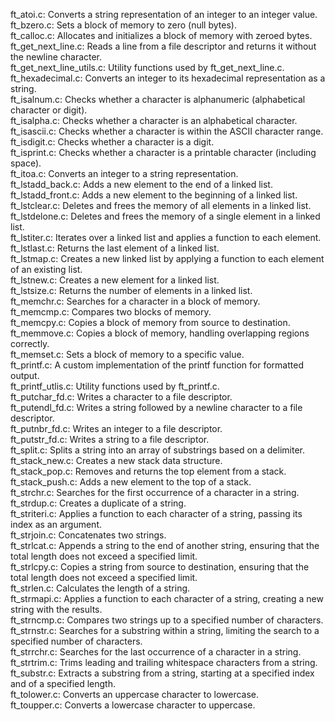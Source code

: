 ft_atoi.c: Converts a string representation of an integer to an integer value.<br>
ft_bzero.c: Sets a block of memory to zero (null bytes).<br>
ft_calloc.c: Allocates and initializes a block of memory with zeroed bytes.<br>
ft_get_next_line.c: Reads a line from a file descriptor and returns it without the newline character.<br>
ft_get_next_line_utils.c: Utility functions used by ft_get_next_line.c.<br>
ft_hexadecimal.c: Converts an integer to its hexadecimal representation as a string.<br>
ft_isalnum.c: Checks whether a character is alphanumeric (alphabetical character or digit).<br>
ft_isalpha.c: Checks whether a character is an alphabetical character.<br>
ft_isascii.c: Checks whether a character is within the ASCII character range.<br>
ft_isdigit.c: Checks whether a character is a digit.<br>
ft_isprint.c: Checks whether a character is a printable character (including space).<br>
ft_itoa.c: Converts an integer to a string representation.<br>
ft_lstadd_back.c: Adds a new element to the end of a linked list.<br>
ft_lstadd_front.c: Adds a new element to the beginning of a linked list.<br>
ft_lstclear.c: Deletes and frees the memory of all elements in a linked list.<br>
ft_lstdelone.c: Deletes and frees the memory of a single element in a linked list.<br>
ft_lstiter.c: Iterates over a linked list and applies a function to each element.<br>
ft_lstlast.c: Returns the last element of a linked list.<br>
ft_lstmap.c: Creates a new linked list by applying a function to each element of an existing list.<br>
ft_lstnew.c: Creates a new element for a linked list.<br>
ft_lstsize.c: Returns the number of elements in a linked list.<br>
ft_memchr.c: Searches for a character in a block of memory.<br>
ft_memcmp.c: Compares two blocks of memory.<br>
ft_memcpy.c: Copies a block of memory from source to destination.<br>
ft_memmove.c: Copies a block of memory, handling overlapping regions correctly.<br>
ft_memset.c: Sets a block of memory to a specific value.<br>
ft_printf.c: A custom implementation of the printf function for formatted output.<br>
ft_printf_utlis.c: Utility functions used by ft_printf.c.<br>
ft_putchar_fd.c: Writes a character to a file descriptor.<br>
ft_putendl_fd.c: Writes a string followed by a newline character to a file descriptor.<br>
ft_putnbr_fd.c: Writes an integer to a file descriptor.<br>
ft_putstr_fd.c: Writes a string to a file descriptor.<br>
ft_split.c: Splits a string into an array of substrings based on a delimiter.<br>
ft_stack_new.c: Creates a new stack data structure.<br>
ft_stack_pop.c: Removes and returns the top element from a stack.<br>
ft_stack_push.c: Adds a new element to the top of a stack.<br>
ft_strchr.c: Searches for the first occurrence of a character in a string.<br>
ft_strdup.c: Creates a duplicate of a string.<br>
ft_striteri.c: Applies a function to each character of a string, passing its index as an argument.<br>
ft_strjoin.c: Concatenates two strings.<br>
ft_strlcat.c: Appends a string to the end of another string, ensuring that the total length does not exceed a specified limit.<br>
ft_strlcpy.c: Copies a string from source to destination, ensuring that the total length does not exceed a specified limit.<br>
ft_strlen.c: Calculates the length of a string.<br>
ft_strmapi.c: Applies a function to each character of a string, creating a new string with the results.<br>
ft_strncmp.c: Compares two strings up to a specified number of characters.<br>
ft_strnstr.c: Searches for a substring within a string, limiting the search to a specified number of characters.<br>
ft_strrchr.c: Searches for the last occurrence of a character in a string.<br>
ft_strtrim.c: Trims leading and trailing whitespace characters from a string.<br>
ft_substr.c: Extracts a substring from a string, starting at a specified index and of a specified length.<br>
ft_tolower.c: Converts an uppercase character to lowercase.<br>
ft_toupper.c: Converts a lowercase character to uppercase.<br>